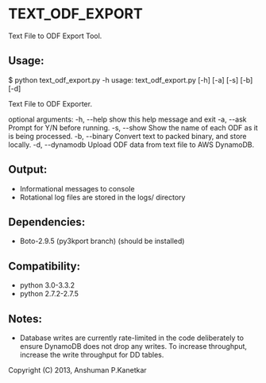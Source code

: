 
TEXT_ODF_EXPORT
=================

Text File to ODF Export Tool.

Usage:
-------

$ python text_odf_export.py -h
usage: text_odf_export.py [-h] [-a] [-s] [-b] [-d]

Text File to ODF Exporter.

optional arguments:
  -h, --help      show this help message and exit
  -a, --ask       Prompt for Y/N before running.
  -s, --show      Show the name of each ODF as it is being processed.
  -b, --binary    Convert text to packed binary, and store locally.
  -d, --dynamodb  Upload ODF data from text file to AWS DynamoDB.

Output:
--------
- Informational messages to console
- Rotational log files are stored in the logs/ directory

Dependencies:
--------------

- Boto-2.9.5 (py3kport branch) (should be installed)

Compatibility:
---------------

- python 3.0-3.3.2 
- python 2.7.2-2.7.5


Notes:
--------

- Database writes are currently rate-limited in the code deliberately to
ensure DynamoDB does not drop any writes. To increase throughput, increase
the write throughput for DD tables.

Copyright (C) 2013, Anshuman P.Kanetkar
